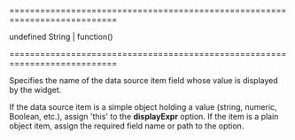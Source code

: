 ===========================================================================
<!--default-->undefined<!--/default-->
<!--type-->String | function()<!--/type-->
===========================================================================

<!--shortDescription-->
Specifies the name of the data source item field whose value is displayed by the widget.
<!--/shortDescription-->

<!--fullDescription-->
If the data source item is a simple object holding a value (string, numeric, Boolean, etc.), assign 'this' to the **displayExpr** option. If the item is a plain object item, assign the required field name or path to the option.


<!--/fullDescription-->
